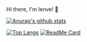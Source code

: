 Hi there, I'm lenve! 👋

[![Anurag's github stats](https://github-readme-stats.vercel.app/api?username=soloyao&show_icons=true&theme=radical)](https://github.com/soloyao/springboot-vue-iframe-admin)

[![Top Langs](https://github-readme-stats.vercel.app/api/top-langs/?username=soloyao&theme=radical)](https://github.com/soloyao/springboot-vue-iframe-admin)
[![ReadMe Card](https://github-readme-stats.vercel.app/api/pin/?username=soloyao&show_icons=true&repo=springboot-vue-iframe-admin)](https://github.com/soloyao/springboot-vue-iframe-admin)
